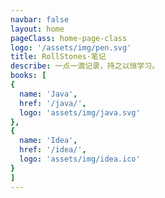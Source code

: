 ```yaml
---
navbar: false
layout: home
pageClass: home-page-class
logo: '/assets/img/pen.svg'
title: RollStones·笔记
describe: 一点一滴记录，持之以恒学习。
books: [
{
  name: 'Java',
  href: '/java/',
  logo: 'assets/img/java.svg'
},
{
  name: 'Idea',
  href: '/idea/',
  logo: 'assets/img/idea.ico'
}
]
---
```

